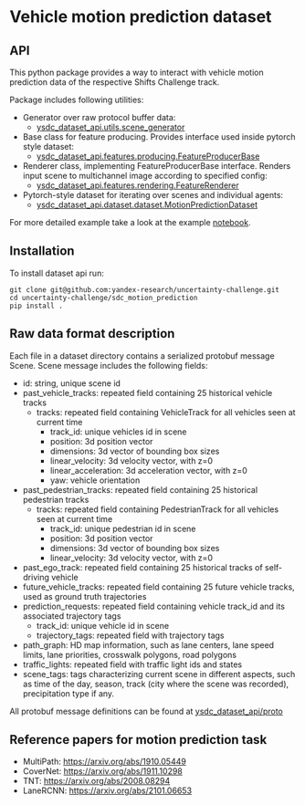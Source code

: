 # Vehicle motion prediction dataset
## API
This python package provides a way to interact with vehicle motion prediction data of the respective Shifts Challenge track.

Package includes following utilities:
- Generator over raw protocol buffer data:
    - [ysdc_dataset_api.utils.scene_generator](ysdc_dataset_api/utils/reading.py#L6)
- Base class for feature producing. Provides interface used inside pytorch style dataset:
    - [ysdc_dataset_api.features.producing.FeatureProducerBase](ysdc_dataset_api/features/producing.py#L7)
- Renderer class, implementing FeatureProducerBase interface. Renders input scene to multichannel image according to specified config:
    - [ysdc_dataset_api.features.rendering.FeatureRenderer](ysdc_dataset_api/features/rendering.py#L160)
- Pytorch-style dataset for iterating over scenes and individual agents:
    - [ysdc_dataset_api.dataset.dataset.MotionPredictionDataset](ysdc_dataset_api/dataset/dataset.py#L17)

For more detailed example take a look at the example [notebook](examples/example.ipynb).
## Installation
To install dataset api run:
```
git clone git@github.com:yandex-research/uncertainty-challenge.git
cd uncertainty-challenge/sdc_motion_prediction
pip install .
```
## Raw data format description
Each file in a dataset directory contains a serialized protobuf message Scene.
Scene message includes the following fields:
- id: string, unique scene id
- past_vehicle_tracks: repeated field containing 25 historical vehicle tracks
    - tracks: repeated field containing VehicleTrack for all vehicles seen at current time
        - track_id: unique vehicles id in scene
        - position: 3d position vector
        - dimensions: 3d vector of bounding box sizes
        - linear_velocity: 3d velocity vector, with z=0
        - linear_acceleration: 3d acceleration vector, with z=0
        - yaw: vehicle orientation
- past_pedestrian_tracks: repeated field containing 25 historical pedestrian tracks
    - tracks: repeated field containing PedestrianTrack for all vehicles seen at current time
        - track_id: unique pedestrian id in scene
        - position: 3d position vector
        - dimensions: 3d vector of bounding box sizes
        - linear_velocity: 3d velocity vector, with z=0
- past_ego_track: repeated field containing 25 historical tracks of self-driving vehicle
- future_vehicle_tracks: repeated field containing 25 future vehicle tracks, used as ground truth trajectories
- prediction_requests: repeated field containing vehicle track_id and its associated trajectory tags
    - track_id: unique vehicle id in scene
    - trajectory_tags: repeated field with trajectory tags
- path_graph: HD map information, such as lane centers, lane speed limits, lane priorities, crosswalk polygons, road polygons
- traffic_lights: repeated field with traffic light ids and states
- scene_tags: tags characterizing current scene in different aspects, such as time of the day, season, track (city where the scene was recorded), precipitation type if any.

All protobuf message definitions can be found at [ysdc_dataset_api/proto](ysdc_dataset_api/proto)
## Reference papers for motion prediction task
- MultiPath: https://arxiv.org/abs/1910.05449
- CoverNet: https://arxiv.org/abs/1911.10298
- TNT: https://arxiv.org/abs/2008.08294
- LaneRCNN: https://arxiv.org/abs/2101.06653